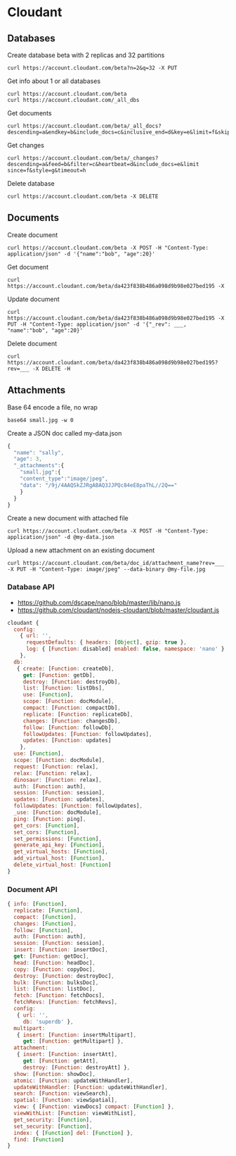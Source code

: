 # Cloudant

## Databases

Create database beta with 2 replicas and 32 partitions

```
curl https://account.cloudant.com/beta?n=2&q=32 -X PUT
```

Get info about 1 or all databases 

```
curl https://account.cloudant.com/beta
curl https://account.cloudant.com/_all_dbs
```

Get documents

```
curl https://account.cloudant.com/beta/_all_docs?descending=a&endkey=b&include_docs=c&inclusive_end=d&key=e&limit=f&skip=g&startkey=h
```

Get changes

```
curl https://account.cloudant.com/beta/_changes?descending=a&feed=b&filter=c&heartbeat=d&include_docs=e&limit since=f&style=g&timeout=h
```

Delete database

```
curl https://account.cloudant.com/beta -X DELETE
```

## Documents

Create document

```
curl https://account.cloudant.com/beta -X POST -H "Content-Type: application/json" -d '{"name":"bob", "age":20}'
```

Get document

```
curl https://account.cloudant.com/beta/da423f838b486a098d9b98e027bed195 -X
```

Update document

```
curl https://account.cloudant.com/beta/da423f838b486a098d9b98e027bed195 -X PUT -H "Content-Type: application/json" -d '{"_rev": ___, "name":"bob", "age":20}'
```

Delete document

```
curl https://account.cloudant.com/beta/da423f838b486a098d9b98e027bed195?rev=___ -X DELETE -H
```

## Attachments

Base 64 encode a file, no wrap
```
base64 small.jpg -w 0
```

Create a JSON doc called my-data.json

```js
{
  "name": "sally",
  "age": 3,
  "_attachments":{
    "small.jpg":{
    "content_type":"image/jpeg",
    "data": "/9j/4AAQSkZJRgABAQ3JJPQc84eE8paThL//2Q=="
    }
  }
}
```

Create a new document with attached file

```
curl https://account.cloudant.com/beta -X POST -H "Content-Type: application/json" -d @my-data.json
```

Upload a new attachment on an existing document

```
curl https://account.cloudant.com/beta/doc_id/attachment_name?rev=___ -X PUT -H "Content-Type: image/jpeg" --data-binary @my-file.jpg 
```

### Database API

- https://github.com/dscape/nano/blob/master/lib/nano.js
- https://github.com/cloudant/nodejs-cloudant/blob/master/cloudant.js

```js
cloudant {
  config:
    { url: '',
      requestDefaults: { headers: [Object], gzip: true },
      log: { [Function: disabled] enabled: false, namespace: 'nano' } 
    },
  db:
   { create: [Function: createDb],
     get: [Function: getDb],
     destroy: [Function: destroyDb],
     list: [Function: listDbs],
     use: [Function],
     scope: [Function: docModule],
     compact: [Function: compactDb],
     replicate: [Function: replicateDb],
     changes: [Function: changesDb],
     follow: [Function: followDb],
     followUpdates: [Function: followUpdates],
     updates: [Function: updates]
    },
  use: [Function],
  scope: [Function: docModule],
  request: [Function: relax],
  relax: [Function: relax],
  dinosaur: [Function: relax],
  auth: [Function: auth],
  session: [Function: session],
  updates: [Function: updates],
  followUpdates: [Function: followUpdates],
  _use: [Function: docModule],
  ping: [Function: ping],
  get_cors: [Function],
  set_cors: [Function],
  set_permissions: [Function],
  generate_api_key: [Function],
  get_virtual_hosts: [Function],
  add_virtual_host: [Function],
  delete_virtual_host: [Function]
}
```

### Document API

```js
{ info: [Function],
  replicate: [Function],
  compact: [Function],
  changes: [Function],
  follow: [Function],
  auth: [Function: auth],
  session: [Function: session],
  insert: [Function: insertDoc],
  get: [Function: getDoc],
  head: [Function: headDoc],
  copy: [Function: copyDoc],
  destroy: [Function: destroyDoc],
  bulk: [Function: bulksDoc],
  list: [Function: listDoc],
  fetch: [Function: fetchDocs],
  fetchRevs: [Function: fetchRevs],
  config:
   { url: '',
     db: 'superdb' },
  multipart:
   { insert: [Function: insertMultipart],
     get: [Function: getMultipart] },
  attachment:
   { insert: [Function: insertAtt],
     get: [Function: getAtt],
     destroy: [Function: destroyAtt] },
  show: [Function: showDoc],
  atomic: [Function: updateWithHandler],
  updateWithHandler: [Function: updateWithHandler],
  search: [Function: viewSearch],
  spatial: [Function: viewSpatial],
  view: { [Function: viewDocs] compact: [Function] },
  viewWithList: [Function: viewWithList],
  get_security: [Function],
  set_security: [Function],
  index: { [Function] del: [Function] },
  find: [Function] 
}
```
